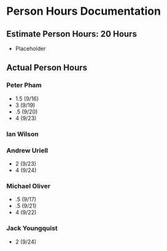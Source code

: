 # Person Hours Documentation

## Estimate Person Hours: 20 Hours

- Placeholder

## Actual Person Hours

### Peter Pham

- 1.5 (9/16)
- 3 (9/19)
- .5 (9/20)
- 4 (9/23)

### Ian Wilson

### Andrew Uriell

- 2 (9/23)
- 4 (9/24)

### Michael Oliver

- .5 (9/17)
- .5 (9/21)
- 4 (9/22)

### Jack Youngquist
- 2 (9/24)
